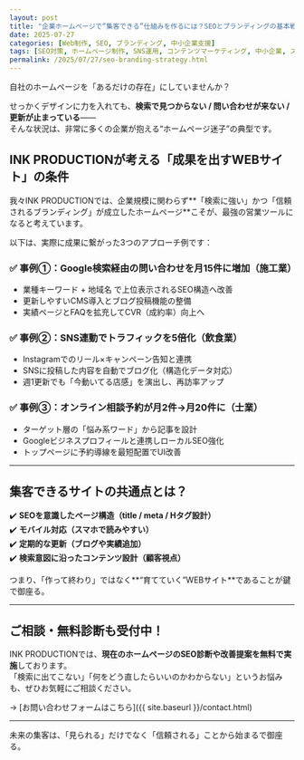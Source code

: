```yaml
---
layout: post
title: "企業ホームページで“集客できる”仕組みを作るには？SEOとブランディングの基本戦略"
date: 2025-07-27
categories: [Web制作, SEO, ブランディング, 中小企業支援]
tags: [SEO対策, ホームページ制作, SNS運用, コンテンツマーケティング, 中小企業, スタートアップ]
permalink: /2025/07/27/seo-branding-strategy.html
---
```


自社のホームページを「あるだけの存在」にしていませんか？

せっかくデザインに力を入れても、**検索で見つからない / 問い合わせが来ない / 更新が止まっている**——  
そんな状況は、非常に多くの企業が抱える“ホームページ迷子”の典型です。

## INK PRODUCTIONが考える「成果を出すWEBサイト」の条件

我々INK PRODUCTIONでは、企業規模に関わらず**「検索に強い」かつ「信頼されるブランディング」が成立したホームページ**こそが、最強の営業ツールになると考えています。

以下は、実際に成果に繋がった3つのアプローチ例です：

### ✅ 事例①：Google検索経由の問い合わせを月15件に増加（施工業）
- 業種キーワード + 地域名 で上位表示されるSEO構造へ改善  
- 更新しやすいCMS導入とブログ投稿機能の整備  
- 実績ページとFAQを拡充してCVR（成約率）向上へ

### ✅ 事例②：SNS連動でトラフィックを5倍化（飲食業）
- Instagramでのリール×キャンペーン告知と連携  
- SNSに投稿した内容を自動でブログ化（構造化データ対応）  
- 週1更新でも「今動いてる店感」を演出し、再訪率アップ

### ✅ 事例③：オンライン相談予約が月2件→月20件に（士業）
- ターゲット層の「悩み系ワード」から記事を設計  
- Googleビジネスプロフィールと連携しローカルSEO強化  
- トップページに予約導線を最短配置でUI改善

---

## 集客できるサイトの共通点とは？

✔️ **SEOを意識したページ構造（title / meta / Hタグ設計）**  
✔️ **モバイル対応（スマホで読みやすい）**  
✔️ **定期的な更新（ブログや実績追加）**  
✔️ **検索意図に沿ったコンテンツ設計（顧客視点）**

つまり、「作って終わり」ではなく**“育てていく”WEBサイト**であることが鍵で御座る。

---

## ご相談・無料診断も受付中！

INK PRODUCTIONでは、**現在のホームページのSEO診断や改善提案を無料で実施**しております。  
「検索に出てこない」「何をどう直したらいいのかわからない」というお悩みも、ぜひお気軽にご相談ください。

→ [お問い合わせフォームはこちら]({{ site.baseurl }}/contact.html)

---

未来の集客は、「見られる」だけでなく「信頼される」ことから始まるで御座る。
